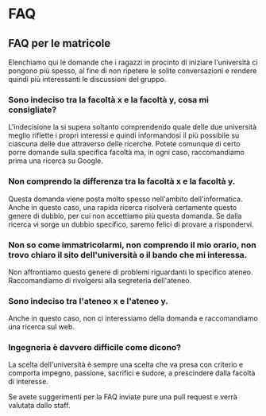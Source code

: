 # FAQ

## FAQ per le matricole
Elenchiamo qui le domande che i ragazzi in procinto di iniziare l'università ci pongono più spesso, al fine di non ripetere le solite conversazioni e rendere quindi più interessanti le discussioni del gruppo.

### Sono indeciso tra la facoltà x e la facoltà y, cosa mi consigliate?
L'indecisione la si supera soltanto comprendendo quale delle due università meglio riflette i propri interessi e quindi informandosi il più possibile su ciascuna delle due attraverso delle ricerche. Potete comunque di certo porre domande sulla specifica facoltà ma, in ogni caso, raccomandiamo prima una ricerca su Google. 

### Non comprendo la differenza tra la facoltà x e la facoltà y.
Questa domanda viene posta molto spesso nell'ambito dell'informatica. Anche in questo caso, una rapida ricerca risolverà certamente questo genere di dubbio, per cui non accettiamo più questa domanda. Se dalla ricerca vi sorge un dubbio specifico, saremo felici di provare a rispondervi.

### Non so come immatricolarmi, non comprendo il mio orario, non trovo chiaro il sito dell'università o il bando che mi interessa.
Non affrontiamo questo genere di problemi riguardanti lo specifico ateneo. Raccomandiamo di rivolgersi alla segreteria dell'ateneo. 

### Sono indeciso tra l'ateneo x e l'ateneo y.
Anche in questo caso, non ci interessiamo della domanda e raccomandiamo una ricerca sul web. 

### Ingegneria è davvero difficile come dicono?
La scelta dell'università è sempre una scelta che va presa con criterio e comporta impegno, passione, sacrifici e sudore, a prescindere dalla facoltà di interesse.


Se avete suggerimenti per la FAQ inviate pure una pull request e verrà valutata dallo staff.
